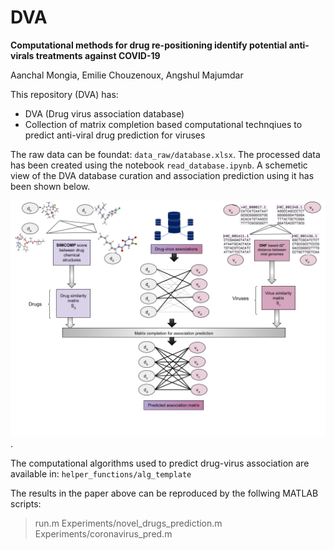 # DVA
**Computational methods for drug re-positioning identify potential anti-virals treatments against COVID-19**

Aanchal Mongia, Emilie Chouzenoux, Angshul Majumdar


This repository (DVA) has:
*  DVA (Drug virus association database)
* Collection of matrix completion based computational technqiues to predict anti-viral drug prediction for viruses


The raw data can be foundat: `data_raw/database.xlsx`. The processed data has been created using the notebook `read_database.ipynb`. A schemetic view of the DVA database curation and association prediction using it has been shown below.

![DVA-pipeline](./helper_functions/DVA.png).

The computational algorithms used to predict drug-virus association are available in: `helper_functions/alg_template`

The results in the paper above can be reproduced by the follwing MATLAB scripts:

> run.m
> Experiments/novel_drugs_prediction.m
> Experiments/coronavirus_pred.m
